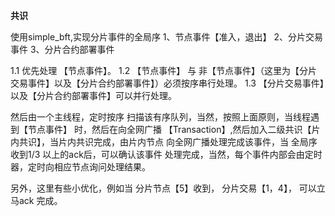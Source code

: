 **共识**

使用simple_bft,实现分片事件的全局序
1、节点事件【准入，退出】
2、分片交易事件
3、分片合约部署事件

1.1 优先处理 【节点事件】。
1.2 【节点事件】 与 非【节点事件】（这里为【分片交易事件】以及【分片合约部署事件】）必须按序串行处理。
1.3 【分片交易事件】以及【分片合约部署事件】可以并行处理。


然后由一个主线程，定时按序 扫描该有序队列，当然，按照上面原则，当线程遇到【节点事件】
时，然后在向全网广播 【Transaction】,然后加入二级共识【片内共识】，当片内共识完成，由片内节点
向全网广播处理完成该事件，当 全局序收到1/3 以上的ack后，可以确认该事件
处理完成，当然，每个事件内部会由定时器，定时向相应节点询问处理结果。

另外，这里有些小优化，例如当 分片节点【5】收到， 分片交易【1，4】， 可以立马ack 完成。


